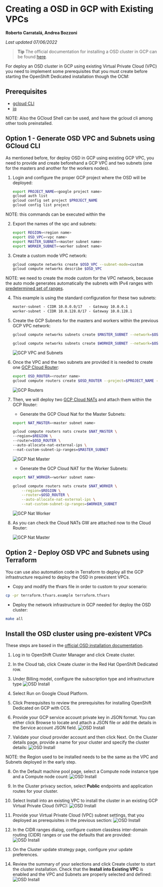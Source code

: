 # Creating a OSD in GCP with Existing VPCs

**Roberto Carratalá, Andrea Bozzoni**

*Last updated 07/06/2022*

> **Tip** The official documentation for installing a OSD cluster in GCP can be found [here](https://docs.openshift.com/dedicated/osd_cluster_create/creating-a-gcp-cluster.html).

For deploy an OSD cluster in GCP using existing Virtual Private Cloud (VPC) you need to implement some prerequisites that you must create before starting the OpenShift Dedicated installation though the OCM:

## Prerequisites

* [gcloud CLI](https://cloud.google.com/sdk/gcloud)
* [jq](https://stedolan.github.io/jq/download/)

NOTE: Also the GCloud Shell can be used, and have the gcloud cli among other tools preinstalled.

## Option 1 - Generate OSD VPC and Subnets using GCloud CLI

As mentioned before, for deploy OSD in GCP using existing GCP VPC, you need to provide and create beforehand a GCP VPC and two subnets (one for the masters and another for the workers nodes).

1. Login and configure the proper GCP project where the OSD will be deployed:

    ```sh
    export PROJECT_NAME=<google project name>
    gcloud auth list
    gcloud config set project $PROJECT_NAME
    gcloud config list project
    ```

NOTE: this commands can be executed within the 

2. Export the names of the vpc and subnets:

    ```sh
    export REGION=<region name>
    export OSD_VPC=<vpc name>
    export MASTER_SUBNET=<master subnet name>
    export WORKER_SUBNET=<worker subnet name>
    ```

3. Create a custom mode VPC network:

    ```sh
    gcloud compute networks create $OSD_VPC --subnet-mode=custom
    gcloud compute networks describe $OSD_VPC
    ```

NOTE: we need to create the mode custom for the VPC network, because the auto mode generates automatically the subnets with IPv4 ranges with [predetermined set of ranges](https://cloud.google.com/vpc/docs/subnets#ip-ranges).

4. This example is using the standard configuration for these two subnets:

    ```md
    master-subnet - CIDR 10.0.0.0/17   - Gateway 10.0.0.1
    worker-subnet - CIDR 10.0.128.0/17 - Gateway 10.0.128.1
    ```

5. Create the GCP Subnets for the masters and workers within the previous GCP VPC network:

    ```sh
    gcloud compute networks subnets create $MASTER_SUBNET --network=$OSD_VPC --range=10.0.0.0/17 --region=$REGION

    gcloud compute networks subnets create $WORKER_SUBNET --network=$OSD_VPC --range=10.0.128.0/17 --region=$REGION
    ```

    ![GCP VPC and Subnets](./images/osd-gcp1.png)

6. Once the VPC and the two subnets are provided it is needed to create one [GCP Cloud Router](https://cloud.google.com/network-connectivity/docs/router/how-to/create-router-vpc-on-premises-network):

    ```sh
    export OSD_ROUTER=<router name>
    gcloud compute routers create $OSD_ROUTER --project=$PROJECT_NAME --network=$OSD_VPC --region=$REGION
    ```

    ![GCP Routers](./images/osd-gcp2.png)

7. Then, we will deploy two [GCP Cloud NATs](https://cloud.google.com/nat/docs/set-up-manage-network-address-translation#gcloud) and attach them within the GCP Router:

    * Generate the GCP Cloud Nat for the Master Subnets:

    ```sh
    export NAT_MASTER=<master subnet name>

    gcloud compute routers nats create $NAT_MASTER \
    --region=$REGION \
    --router=$OSD_ROUTER \
    --auto-allocate-nat-external-ips \
    --nat-custom-subnet-ip-ranges=$MASTER_SUBNET
    ```

    ![GCP Nat Master](./images/osd-gcp3.png)

    * Generate the GCP Cloud NAT for the Worker Subnets:

    ```sh
    export NAT_WORKER=<worker subnet name>

    gcloud compute routers nats create $NAT_WORKER \
        --region=$REGION \
        --router=$OSD_ROUTER \
        --auto-allocate-nat-external-ips \
        --nat-custom-subnet-ip-ranges=$WORKER_SUBNET
    ```

    ![GCP Nat Worker](./images/osd-gcp4.png)

8. As you can check the Cloud NATs GW are attached now to the Cloud Router:

    ![GCP Nat Master](./images/osd-gcp5.png)

## Option 2 - Deploy OSD VPC and Subnets using Terraform

You can use also automation code in Terraform to deploy all the GCP infrastructure required to deploy the OSD in preexistent VPCs.

* Copy and modify the tfvars file in order to custom to your scenario:

```bash
cp -pr terraform.tfvars.example terraform.tfvars
```

* Deploy the network infrastructure in GCP needed for deploy the OSD cluster:

```bash
make all
```

## Install the OSD cluster using pre-existent VPCs

These steps are based in the [official OSD installation documentation](https://docs.openshift.com/dedicated/osd_install_access_delete_cluster/creating-a-gcp-cluster.html#osd-create-gcp-cluster-ccs_osd-creating-a-cluster-on-gcp).

1. Log in to OpenShift Cluster Manager and click Create cluster.

2. In the Cloud tab, click Create cluster in the Red Hat OpenShift Dedicated row.

3. Under Billing model, configure the subscription type and infrastructure type
![OSD Install](./images/osd-gcp6.png)

4. Select Run on Google Cloud Platform.

5. Click Prerequisites to review the prerequisites for installing OpenShift Dedicated on GCP with CCS.

6. Provide your GCP service account private key in JSON format. You can either click Browse to locate and attach a JSON file or add the details in the Service account JSON field.
![OSD Install](./images/osd-gcp7.png)

7. Validate your cloud provider account and then click Next.
On the Cluster details page, provide a name for your cluster and specify the cluster details:
![OSD Install](./images/osd-gcp8.png)

NOTE: the Region used to be installed needs to be the same as the VPC and Subnets deployed in the early step.

8. On the Default machine pool page, select a Compute node instance type and a Compute node count:
![OSD Install](./images/osd-gcp9.png)

9. In the Cluster privacy section, select **Public** endpoints and application routes for your cluster.

10. Select Install into an existing VPC to install the cluster in an existing GCP Virtual Private Cloud (VPC):
![OSD Install](./images/osd-gcp10.png)

11. Provide your Virtual Private Cloud (VPC) subnet settings, that you deployed as prerequisites in the previous section:
![OSD Install](./images/osd-gcp11.png)

12. In the CIDR ranges dialog, configure custom classless inter-domain routing (CIDR) ranges or use the defaults that are provided:
![OSD Install](./images/osd-gcp12.png)

13. On the Cluster update strategy page, configure your update preferences.

14. Review the summary of your selections and click Create cluster to start the cluster installation. Check that the **Install into Existing VPC** is enabled and the VPC and Subnets are properly selected and defined:
![OSD Install](./images/osd-gcp13.png)
